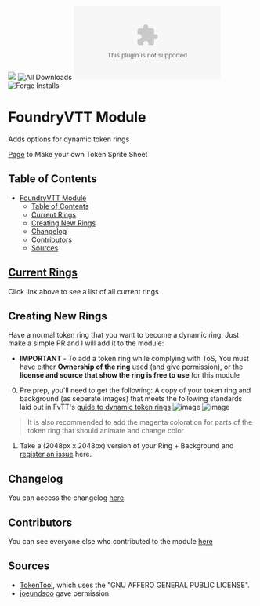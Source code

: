 ![](https://img.shields.io/badge/Foundry-v12-informational)
![All Downloads](https://img.shields.io/github/downloads/ChasarooniZ/More-Dynamic-Token-Rings/total?color=5e0000&label=All%20Downloads)
![Latest Release Download Count](https://img.shields.io/github/downloads/ChasarooniZ/More-Dynamic-Token-Rings/latest/module.zip)
![Forge Installs](https://img.shields.io/badge/dynamic/json?label=Forge%20Installs&query=package.installs&suffix=%25&url=https%3A%2F%2Fforge-vtt.com%2Fapi%2Fbazaar%2Fpackage%2Fmore-dynamic-token-rings&colorB=4aa94a)
<!--- Downloads @ Latest Badge -->
<!--- replace <user>/<repo> with your username/repository -->

<!--- Forge Bazaar Install % Badge -->
<!--- replace <your-module-name> with the `name` in your manifest -->

# FoundryVTT Module
Adds options for dynamic token rings

[Page](https://chasarooniz.github.io/Dynamic-Token-Ring-Viewer/) to Make your own Token Sprite Sheet

## Table of Contents
- [FoundryVTT Module](#foundryvtt-module)
  - [Table of Contents](#table-of-contents)
  - [Current Rings](#current-rings)
  - [Creating New Rings](#creating-new-rings)
  - [Changelog](#changelog)
  - [Contributors](#contributors)
  - [Sources](#sources)
## [Current Rings](assets/rings/RINGS.md)
Click link above to see a list of all current rings
## Creating New Rings
Have a normal token ring that you want to become a dynamic ring. Just make a simple PR and I will add it to the module:
- **IMPORTANT** - To add a token ring while complying with ToS, You must have either __Ownership of the ring__ used (and give permission), or the __license and source that show the ring is free to use__ for this module
0. Pre prep, you'll need to get the following: A copy of your token ring and background (as seperate images) that meets the following standards laid out in FvTT's [guide to dynamic token rings](https://foundryvtt.com/article/dynamic-token-rings/)
![image](https://github.com/user-attachments/assets/c320716c-7cd7-40c9-ae6e-3bfc609dc4d2)
![image](https://github.com/user-attachments/assets/c26b18c8-14f7-4a02-9ab8-0443db467d69)
> It is also recommended to add the magenta coloration for parts of the token ring that should animate and change color

1. Take a (2048px x 2048px) version of your Ring + Background and [register an issue](https://github.com/ChasarooniZ/More-Dynamic-Token-Rings/issues/new?assignees=ChasarooniZ&labels=Ring+Submission&projects=&template=submit-a-new-ring.md&title=%5BRing+Submission%5D+) here.
## Changelog
You can access the changelog [here](/CHANGELOG.md).
## Contributors
You can see everyone else who contributed to the module [here](CONTRIBUTORS.md)
## Sources
- [TokenTool](https://github.com/RPTools/TokenTool), which uses the "GNU AFFERO GENERAL PUBLIC LICENSE".
- [joeundsoo](https://github.com/ChasarooniZ/More-Dynamic-Token-Rings/issues/3) gave permission
